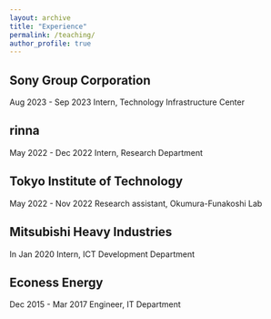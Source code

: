 ```yaml
---
layout: archive
title: "Experience"
permalink: /teaching/
author_profile: true
---
```



## Sony Group Corporation
Aug 2023 - Sep 2023
Intern, Technology Infrastructure Center

## rinna
May 2022 - Dec 2022
Intern, Research Department 

## Tokyo Institute of Technology
May 2022 - Nov 2022
Research assistant, Okumura-Funakoshi Lab

## Mitsubishi Heavy Industries
In Jan 2020
Intern, ICT Development Department

## Econess Energy
Dec 2015 - Mar 2017
Engineer, IT Department
